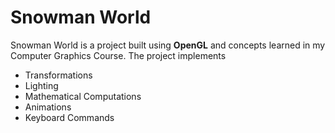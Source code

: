 Snowman World
==============

Snowman World is a project built using **OpenGL** and concepts learned in my Computer Graphics Course. The project implements
- Transformations
- Lighting
- Mathematical Computations
- Animations
- Keyboard Commands
